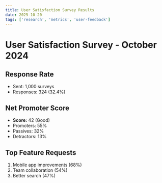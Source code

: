 ```yaml
---
title: User Satisfaction Survey Results
date: 2025-10-20
tags: ['research', 'metrics', 'user-feedback']
---
```


# User Satisfaction Survey - October 2024

## Response Rate
- Sent: 1,000 surveys
- Responses: 324 (32.4%)

## Net Promoter Score
- **Score:** 42 (Good)
- Promoters: 55%
- Passives: 32%
- Detractors: 13%

## Top Feature Requests
1. Mobile app improvements (68%)
2. Team collaboration (54%)
3. Better search (47%)